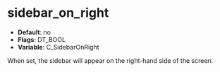 # sidebar_on_right

- **Default**: no
- **Flags**: DT_BOOL
- **Variable**: C_SidebarOnRight

When set, the sidebar will appear on the right-hand side of the screen.
